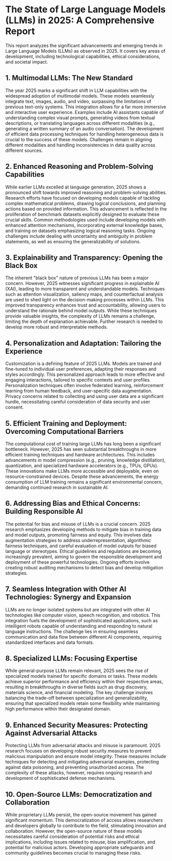 # The State of Large Language Models (LLMs) in 2025: A Comprehensive Report

This report analyzes the significant advancements and emerging trends in Large Language Models (LLMs) as observed in 2025.  It covers key areas of development, including technological capabilities, ethical considerations, and societal impact.

## 1. Multimodal LLMs: The New Standard

The year 2025 marks a significant shift in LLM capabilities with the widespread adoption of multimodal models. These models seamlessly integrate text, images, audio, and video, surpassing the limitations of previous text-only systems.  This integration allows for a far more immersive and interactive user experience.  Examples include AI assistants capable of understanding complex visual prompts, generating videos from textual descriptions, or translating languages across different modalities (e.g., generating a written summary of an audio conversation).  The development of efficient data processing techniques for handling heterogeneous data is crucial to the success of these models.  Challenges remain in aligning different modalities and handling inconsistencies in data quality across different sources.

## 2. Enhanced Reasoning and Problem-Solving Capabilities

While earlier LLMs excelled at language generation, 2025 shows a pronounced shift towards improved reasoning and problem-solving abilities.  Research efforts have focused on developing models capable of tackling complex mathematical problems, drawing logical conclusions, and planning actions based on provided information.  This advancement is reflected in the proliferation of benchmark datasets explicitly designed to evaluate these crucial skills.  Common methodologies used include developing models with enhanced attention mechanisms, incorporating external knowledge bases, and training on datasets emphasizing logical reasoning tasks.  Ongoing challenges include dealing with uncertainty and ambiguity in problem statements, as well as ensuring the generalizability of solutions.

## 3.  Explainability and Transparency: Opening the Black Box

The inherent "black box" nature of previous LLMs has been a major concern.  However, 2025 witnesses significant progress in explainable AI (XAI), leading to more transparent and understandable models. Techniques such as attention visualization, saliency maps, and counterfactual analysis are used to shed light on the decision-making processes within LLMs. This improved transparency enhances trust and accountability, allowing users to understand the rationale behind model outputs.  While these techniques provide valuable insights, the complexity of LLMs remains a challenge, limiting the depth of explanation achievable.  Further research is needed to develop more robust and interpretable methods.

## 4. Personalization and Adaptation: Tailoring the Experience

Customization is a defining feature of 2025 LLMs.  Models are trained and fine-tuned to individual user preferences, adapting their responses and styles accordingly. This personalized approach leads to more effective and engaging interactions, tailored to specific contexts and user profiles.  Personalization techniques often involve federated learning, reinforcement learning from human feedback, and user-specific data augmentation.  Privacy concerns related to collecting and using user data are a significant hurdle, necessitating careful consideration of data security and user consent.

## 5. Efficient Training and Deployment: Overcoming Computational Barriers

The computational cost of training large LLMs has long been a significant bottleneck.  However, 2025 has seen substantial breakthroughs in more efficient training techniques and hardware architectures. This includes advancements in model compression (e.g., pruning, knowledge distillation), quantization, and specialized hardware accelerators (e.g., TPUs, GPUs).  These innovations make LLMs more accessible and deployable, even on resource-constrained devices.  Despite these advancements, the energy consumption of LLM training remains a significant environmental concern, demanding continued research in sustainable AI.

## 6. Addressing Bias and Ethical Concerns: Building Responsible AI

The potential for bias and misuse of LLMs is a crucial concern.  2025 research emphasizes developing methods to mitigate bias in training data and model outputs, promoting fairness and equity.  This involves data augmentation strategies to address underrepresentation, algorithmic fairness techniques, and careful evaluation of model outputs for biased language or stereotypes.  Ethical guidelines and regulations are becoming increasingly prevalent, aiming to govern the responsible development and deployment of these powerful technologies.  Ongoing efforts involve creating robust auditing mechanisms to detect bias and develop mitigation strategies.

## 7. Seamless Integration with Other AI Technologies: Synergy and Expansion

LLMs are no longer isolated systems but are integrated with other AI technologies like computer vision, speech recognition, and robotics.  This integration fuels the development of sophisticated applications, such as intelligent robots capable of understanding and responding to natural language instructions.  The challenge lies in ensuring seamless communication and data flow between different AI components, requiring standardized interfaces and data formats.

## 8. Specialized LLMs: Focusing Expertise

While general-purpose LLMs remain relevant, 2025 sees the rise of specialized models trained for specific domains or tasks. These models achieve superior performance and efficiency within their respective areas, resulting in breakthroughs in diverse fields such as drug discovery, materials science, and financial modeling.  The key challenge involves balancing the trade-off between specialization and generalizability, ensuring that specialized models retain some flexibility while maintaining high performance within their designated domain.

## 9.  Enhanced Security Measures: Protecting Against Adversarial Attacks

Protecting LLMs from adversarial attacks and misuse is paramount.  2025 research focuses on developing robust security measures to prevent malicious manipulation and ensure model integrity.  These measures include techniques for detecting and mitigating adversarial examples, protecting against data poisoning, and preventing unauthorized access.  The complexity of these attacks, however, requires ongoing research and development of sophisticated defense mechanisms.

## 10. Open-Source LLMs: Democratization and Collaboration

While proprietary LLMs persist, the open-source movement has gained significant momentum.  This democratization of access allows researchers and developers globally to contribute to the field, stimulating innovation and collaboration.  However, the open-source nature of these models necessitates careful consideration of potential risks and ethical implications, including issues related to misuse, bias amplification, and potential for malicious actors.  Developing appropriate safeguards and community guidelines becomes crucial to managing these risks.